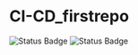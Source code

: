# CI-CD_firstrepo

![Status Badge](https://github.com/megz876/CI-CD_firstrepo/actions/workflows/sample.yml/badge.svg)
![Status Badge](https://github.com/megz876/CI-CD_firstrepo/actions/workflows/sampleQA.yml/badge.svg)
